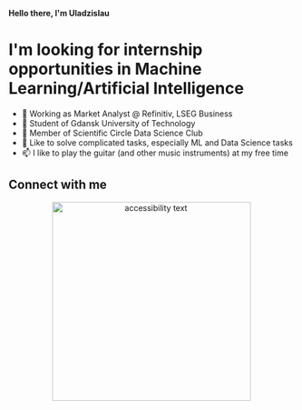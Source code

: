 <b>Hello there, I'm Uladzislau</b>
<h1>I'm looking for internship opportunities in Machine Learning/Artificial Intelligence</h1>

- 👋 Working as Market Analyst @ Refinitiv, LSEG Business
- 👀 Student of Gdansk University of Technology
- 🌱 Member of Scientific Circle Data Science Club
- 💞️ Like to solve complicated tasks, especially ML and Data Science tasks
- 📫 I like to play the guitar (and other music instruments) at my free time

<!---
uhryvacheuski/uhryvacheuski is a ✨ special ✨ repository because its `README.md` (this file) appears on your GitHub profile.
You can click the Preview link to take a look at your changes.
--->

<h2>Connect with me</h2>
<p align="center">
  <a href="https://upload.wikimedia.org/wikipedia/commons/thumb/c/ca/LinkedIn_logo_initials.png/768px-LinkedIn_logo_initials.png" width="350" title="hover text"></a>
  <img src="your_relative_path_here_number_2_large_name" width="350" alt="accessibility text">
</p>
